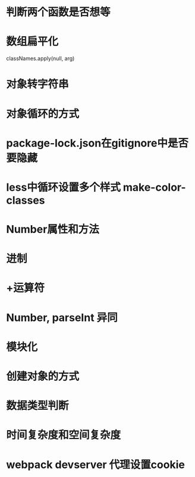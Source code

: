 # 判断两个函数是否想等
# 数组扁平化 
classNames.apply(null, arg)
# 对象转字符串
# 对象循环的方式
# package-lock.json在gitignore中是否要隐藏
# less中循环设置多个样式 make-color-classes
# Number属性和方法
# 进制
# +运算符
# Number, parseInt 异同
# 模块化
# 创建对象的方式
# 数据类型判断
# 时间复杂度和空间复杂度
# webpack devserver 代理设置cookie